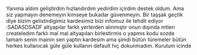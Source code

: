 Yanıma aldım geliştirdim hızlandırdım yedirdim içirdim destek oldum. Ama siz yapmayın denemeyın kimseye bukadar güvenmeyin. Bir taşşak geçtik diye bizim gelistirdigimiz kardesimiz bizi infomuz ile tehdit ediyor :SADASDSADF
altyapılar farklı yerlerden alınmıştır onun dışında mtlerı createledım farklı mal mal altyapıları birlestirmis o yapmıs kodu sozde tamam senin mainin sen yaptın kardesim 
ama şimdi bütün türemeler bütün herkes kullanıcak güle güle kullanın default hiç dokunmadım. Kurulum icinde
